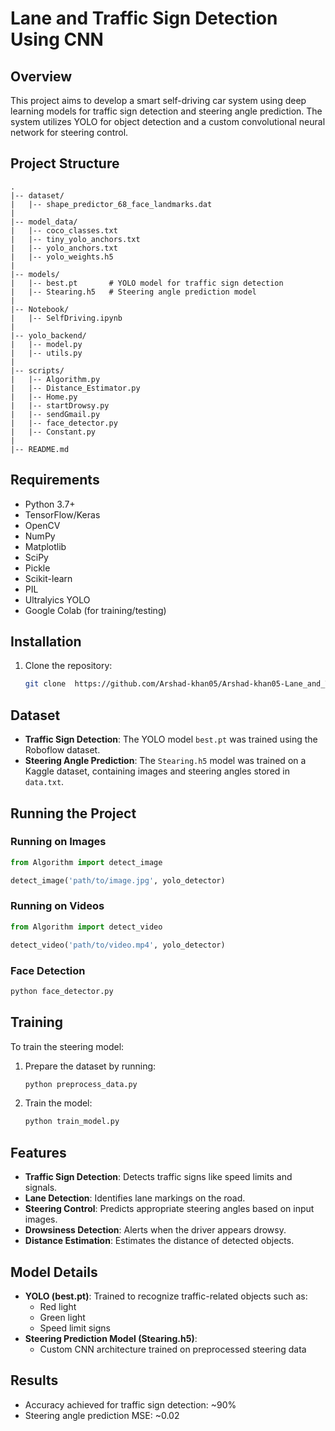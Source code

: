 # Lane and Traffic Sign Detection Using CNN

## Overview
This project aims to develop a smart self-driving car system using deep learning models for traffic sign detection and steering angle prediction. The system utilizes YOLO for object detection and a custom convolutional neural network for steering control.

## Project Structure
```
.
|-- dataset/
|   |-- shape_predictor_68_face_landmarks.dat
|
|-- model_data/
|   |-- coco_classes.txt
|   |-- tiny_yolo_anchors.txt
|   |-- yolo_anchors.txt
|   |-- yolo_weights.h5
|
|-- models/
|   |-- best.pt       # YOLO model for traffic sign detection
|   |-- Stearing.h5   # Steering angle prediction model
|
|-- Notebook/
|   |-- SelfDriving.ipynb
|
|-- yolo_backend/
|   |-- model.py
|   |-- utils.py
|
|-- scripts/
|   |-- Algorithm.py
|   |-- Distance_Estimator.py
|   |-- Home.py
|   |-- startDrowsy.py
|   |-- sendGmail.py
|   |-- face_detector.py
|   |-- Constant.py
|
|-- README.md
```

## Requirements
- Python 3.7+
- TensorFlow/Keras
- OpenCV
- NumPy
- Matplotlib
- SciPy
- Pickle
- Scikit-learn
- PIL
- Ultralyics YOLO
- Google Colab (for training/testing)

## Installation
1. Clone the repository:
   ```bash
   git clone  https://github.com/Arshad-khan05/Arshad-khan05-Lane_and_Traffic_Sign_Detection_Using_CNN.git
   ```


## Dataset
- **Traffic Sign Detection**: The YOLO model `best.pt` was trained using the Roboflow dataset.
- **Steering Angle Prediction**: The `Stearing.h5` model was trained on a Kaggle dataset, containing images and steering angles stored in `data.txt`.

## Running the Project
### Running on Images
```python
from Algorithm import detect_image

detect_image('path/to/image.jpg', yolo_detector)
```

### Running on Videos
```python
from Algorithm import detect_video

detect_video('path/to/video.mp4', yolo_detector)
```

### Face Detection
```python
python face_detector.py
```

## Training
To train the steering model:
1. Prepare the dataset by running:
   ```python
   python preprocess_data.py
   ```
2. Train the model:
   ```python
   python train_model.py
   ```

## Features
- **Traffic Sign Detection**: Detects traffic signs like speed limits and signals.
- **Lane Detection**: Identifies lane markings on the road.
- **Steering Control**: Predicts appropriate steering angles based on input images.
- **Drowsiness Detection**: Alerts when the driver appears drowsy.
- **Distance Estimation**: Estimates the distance of detected objects.

## Model Details
- **YOLO (best.pt)**: Trained to recognize traffic-related objects such as:
  - Red light
  - Green light
  - Speed limit signs
- **Steering Prediction Model (Stearing.h5)**:
  - Custom CNN architecture trained on preprocessed steering data

## Results
- Accuracy achieved for traffic sign detection: ~90%
- Steering angle prediction MSE: ~0.02


